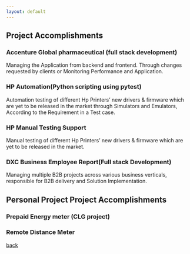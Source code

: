 ```yaml
---
layout: default
---
```


## Project Accomplishments

### Accenture Global pharmaceutical (full stack development)
Managing the Application from backend and frontend. Through changes requested by clients or Monitoring Performance and Application.

### HP Automation(Python scripting using pytest)
Automation testing of different Hp Printers’ new drivers & firmware which are yet to be released in the market through Simulators and Emulators, According to the Requirement in a Test case.

### HP Manual Testing Support
Manual testing of different Hp Printers’ new drivers & firmware which are yet to be released in the market.

### DXC Business Employee Report(Full stack Development) 
Managing multiple B2B projects across various business verticals, responsible for B2B delivery and Solution Implementation. 

## Personal Project Project Accomplishments

### Prepaid Energy meter (CLG project)
### Remote Distance Meter

[back](./)